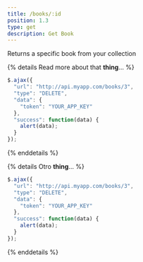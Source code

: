 ```yaml
---
title: /books/:id
position: 1.3
type: get
description: Get Book
---
```


Returns a specific book from your collection

{% details Read more about that **thing**... %}
~~~ javascript
$.ajax({
  "url": "http://api.myapp.com/books/3",
  "type": "DELETE",
  "data": {
    "token": "YOUR_APP_KEY"
  },
  "success": function(data) {
    alert(data);
  }
});
~~~
{% enddetails %}

{% details Otro **thing**... %}
~~~ javascript
$.ajax({
  "url": "http://api.myapp.com/books/3",
  "type": "DELETE",
  "data": {
    "token": "YOUR_APP_KEY"
  },
  "success": function(data) {
    alert(data);
  }
});
~~~
{% enddetails %}
